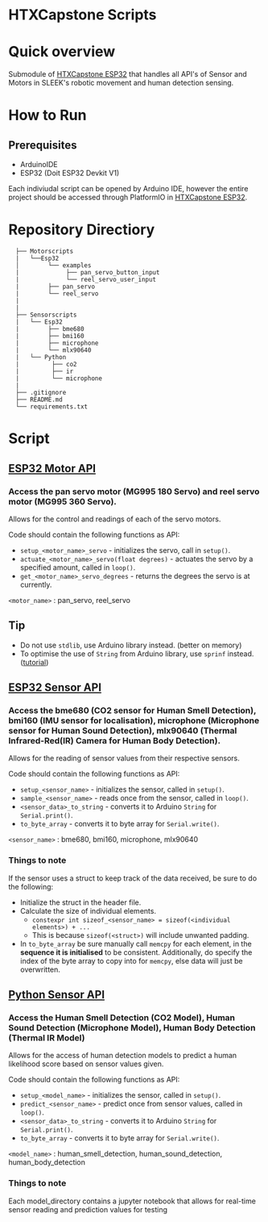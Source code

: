 # HTXCapstone Scripts

# Quick overview
Submodule of [HTXCapstone ESP32](https://github.com/LoJunKai/HTXCapstone_esp32) that handles all API's of Sensor and Motors in SLEEK's robotic movement and human detection sensing. 

# How to Run 

## Prerequisites
- ArduinoIDE 
- ESP32 (Doit ESP32 Devkit V1)

Each indiviudal script can be opened by Arduino IDE, however the entire project should be accessed through PlatformIO in [HTXCapstone ESP32](https://github.com/LoJunKai/HTXCapstone_esp32). 

# Repository Directiory
```
  ├── Motorscripts
  |   └──Esp32
  │        └── examples
  |             ├── pan_servo_button_input
  |             └── reel_servo_user_input
  |        ├── pan_servo
  |        └── reel_servo
  |       
  |        
  ├── Sensorscripts     
  |   └── Esp32
  |        ├── bme680
  |        ├── bmi160
  |        ├── microphone
  |        └── mlx90640
  |   └── Python 
  |         ├── co2
  |         ├── ir
  |         └── microphone
  |
  ├── .gitignore
  ├── README.md
  └── requirements.txt
```

# Script

## [ESP32 Motor API](https://github.com/Cawinchan/HTXCapstone_scripts/tree/main/Motorscripts/Esp32)
### Access the pan servo motor (MG995 180 Servo) and reel servo motor (MG995 360 Servo).

Allows for the control and readings of each of the servo motors.

Code should contain the following functions as API:

* `setup_<motor_name>_servo` - initializes the servo, call in `setup()`.
* `actuate_<motor_name>_servo(float degrees)` - actuates the servo by a specified amount, called in `loop()`.
* `get_<motor_name>_servo_degrees` - returns the degrees the servo is at currently.

`<motor_name>` : pan_servo, reel_servo


## Tip

* Do not use `stdlib`, use Arduino library instead. (better on memory)
* To optimise the use of `String` from Arduino library, use `sprinf` instead. ([tutorial](https://cpp4arduino.com/2020/02/07/how-to-format-strings-without-the-string-class.html)) 

## [ESP32 Sensor API](https://github.com/Cawinchan/HTXCapstone_scripts/tree/main/Sensorscripts/Esp32)
### Access the bme680 (CO2 sensor for Human Smell Detection), bmi160 (IMU sensor for localisation), microphone (Microphone sensor for Human Sound Detection), mlx90640 (Thermal Infrared-Red(IR) Camera for Human Body Detection). 

Allows for the reading of sensor values from their respective sensors. 

Code should contain the following functions as API:

* `setup_<sensor_name>` - initializes the sensor, called in `setup()`.
* `sample_<sensor_name>` - reads once from the sensor, called in `loop()`.
* `<sensor_data>_to_string` - converts it to Arduino `String` for `Serial.print()`.
* `to_byte_array` - converts it to byte array for `Serial.write()`.

`<sensor_name>` : bme680, bmi160, microphone, mlx90640


### Things to note
If the sensor uses a struct to keep track of the data received, be sure to do the following:
* Initialize the struct in the header file.
* Calculate the size of individual elements.
  * `constexpr int sizeof_<sensor_name> = sizeof(<individual elements>) + ...`
  * This is because `sizeof(<struct>)` will include unwanted padding.
* In `to_byte_array` be sure manually call `memcpy` for each element, in the **sequence it is initialised** to be consistent. Additionally, do specify the index of the byte array to copy into for `memcpy`, else data will just be overwritten.

## [Python Sensor API](https://github.com/Cawinchan/HTXCapstone_scripts/tree/main/Sensorscripts/Python)
### Access the Human Smell Detection (CO2 Model), Human Sound Detection (Microphone Model), Human Body Detection (Thermal IR Model) 

Allows for the access of human detection models to predict a human likelihood score based on sensor values given. 

Code should contain the following functions as API:

* `setup_<model_name>` - initializes the sensor, called in `setup()`.
* `predict_<sensor_name>` - predict once from sensor values, called in `loop()`.
* `<sensor_data>_to_string` - converts it to Arduino `String` for `Serial.print()`.
* `to_byte_array` - converts it to byte array for `Serial.write()`.

`<model_name>` : human_smell_detection, human_sound_detection, human_body_detection


### Things to note
Each model_directory contains a jupyter notebook that allows for real-time sensor reading and prediction values for testing
